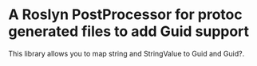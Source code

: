 # A Roslyn PostProcessor for protoc generated files to add Guid support

This library allows you to map string and StringValue to Guid and Guid?.